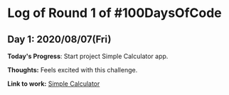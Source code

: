 # Log of Round 1 of #100DaysOfCode

## Day 1: 2020/08/07(Fri)

**Today's Progress**: Start project Simple Calculator app.

**Thoughts:** Feels excited with this challenge.

**Link to work:** [Simple Calculator](https://github.com/fluttee/100-days-of-code-fluttee-src/tree/master/d001_simple_calculator)
